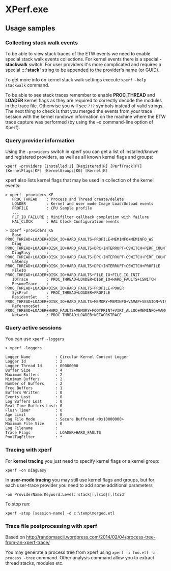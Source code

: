 
XPerf.exe
=========

Usage samples
-------------

### Collecting stack walk events ###

To be able to view stack traces of the ETW events we need to enable special stack walk events collections. For kernel events there is a special **-stackwalk** switch. For user providers it's more complicated and requires a special **:::'stack'** string to be appended to the provider's name (or GUID).

To get more info on kernel stack walk settings execute `xperf -help stackwalk` command.

To be able to see stack traces remember to enable **PROC\_THREAD** and **LOADER** kernel flags as they are required to correctly decode the modules in the trace file. Otherwise you will see `?!?` symbols instead of valid strings. The next thing to check is that you merged the events from your trace session with the kernel rundown information on the machine where the ETW trace capture was performed (by using the –d command-line option of Xperf).

### Query provider information ###

Using the `-providers` switch in xperf you can get a list of installed/known and registered providers, as well as all known kernel flags and groups:

    xperf -providers [Installed|I] [Registered|R] [PerfTrack|PT] [KernelFlags|KF] [KernelGroups|KG] [Kernel|K]

xperf also lists kernel flags that may be used in collection of the kernel events:

    > xperf -providers KF
       PROC_THREAD    : Process and Thread create/delete
       LOADER         : Kernel and user mode Image Load/Unload events
       PROFILE        : CPU Sample profile
       ...
       FLT_IO_FAILURE : Minifilter callback completion with failure
       HAL_CLOCK      : HAL Clock Configuration events

    > xperf -providers KG
       Base           : PROC_THREAD+LOADER+DISK_IO+HARD_FAULTS+PROFILE+MEMINFO+MEMINFO_WS
       Diag           : PROC_THREAD+LOADER+DISK_IO+HARD_FAULTS+DPC+INTERRUPT+CSWITCH+PERF_COUNTER+COMPACT_CSWITCH
       DiagEasy       : PROC_THREAD+LOADER+DISK_IO+HARD_FAULTS+DPC+INTERRUPT+CSWITCH+PERF_COUNTER
       Latency        : PROC_THREAD+LOADER+DISK_IO+HARD_FAULTS+DPC+INTERRUPT+CSWITCH+PROFILE
       FileIO         : PROC_THREAD+LOADER+DISK_IO+HARD_FAULTS+FILE_IO+FILE_IO_INIT
       IOTrace        : PROC_THREAD+LOADER+DISK_IO+HARD_FAULTS+CSWITCH
       ResumeTrace    : PROC_THREAD+LOADER+DISK_IO+HARD_FAULTS+PROFILE+POWER
       SysProf        : PROC_THREAD+LOADER+PROFILE
       ResidentSet    : PROC_THREAD+LOADER+DISK_IO+HARD_FAULTS+MEMORY+MEMINFO+VAMAP+SESSION+VIRT_ALLOC
       ReferenceSet   : PROC_THREAD+LOADER+HARD_FAULTS+MEMORY+FOOTPRINT+VIRT_ALLOC+MEMINFO+VAMAP+SESSION+REFSET+MEMINFO_WS
       Network        : PROC_THREAD+LOADER+NETWORKTRACE

### Query active sessions ###

You can use `xperf -loggers`

    > xperf -loggers

    Logger Name           : Circular Kernel Context Logger
    Logger Id             : 2
    Logger Thread Id      : 00000000
    Buffer Size           : 4
    Maximum Buffers       : 2
    Minimum Buffers       : 2
    Number of Buffers     : 2
    Free Buffers          : 1
    Buffers Written       : 0
    Events Lost           : 0
    Log Buffers Lost      : 0
    Real Time Buffers Lost: 0
    Flush Timer           : 0
    Age Limit             : 0
    Log File Mode         : Secure Buffered <0x10000000>
    Maximum File Size     : 0
    Log Filename          :
    Trace Flags           : LOADER+HARD_FAULTS
    PoolTagFilter         : *

### Tracing with xperf ###

For **kernel tracing** you just need to specify kernel flags or a kernel group:

    xperf -on DiagEasy

In **user-mode tracing** you may still use kernel flags and groups, but for each user-trace provider you need to add some additional parameters

    -on ProviderName:Keyword:Level:'stack|[,]sid|[,]tsid'

To stop run:

    xperf -stop [session-name] -d c:\temp\merged.etl

### Trace file postprocessing with xperf ###

Based on <http://randomascii.wordpress.com/2014/02/04/process-tree-from-an-xperf-trace/>

You may generate a process tree from xperf using `xperf -i foo.etl -a process -tree` command. Other analysis command allow you to extract thread stacks, modules etc.

